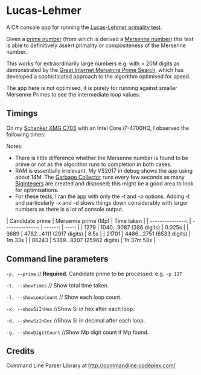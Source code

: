 # Lucas-Lehmer

A C# console app for running the [Lucas-Lehmer primality test](https://en.wikipedia.org/wiki/Lucas%E2%80%93Lehmer_primality_test).

Given a [prime number](https://en.wikipedia.org/wiki/Prime_number) (from which is derived a [Mersenne number](https://en.wikipedia.org/wiki/Mersenne_prime)) this test is able to definitively assert primality or compositeness of the Mersenne number.

This works for extraordinarily large numbers e.g. with > 20M digits as demonstrated by the [Great Internet Mersenne Prime Search](https://en.wikipedia.org/wiki/Great_Internet_Mersenne_Prime_Search), which has developed a sophisticated approach to the algorithm optimised for speed.

The app here is not optimised, it is purely for running against smaller Mersenne Primes to see the intermediate loop values.


## Timings

On my [Schenker XMG C703](https://www.notebookcheck.net/Schenker-XMG-C703.107370.0.html) with an Intel Core i7-4700HQ, I observed the following times:

Notes:
* There is little difference whether the Mersenne number is found to be prime or not as the algorithm runs to completion in both cases.
* RAM is essentially irrelevant. My VS2017 in debug shows the app using about 14M. The [Garbage Collector](https://docs.microsoft.com/en-us/dotnet/standard/garbage-collection/) runs every few seconds as many [BigIntegers](https://msdn.microsoft.com/en-us/library/system.numerics.biginteger(v=vs.110).aspx) are created and disposed; this might be a good area to look for optimisations.
* For these tests, I ran the app with only the -t and -p options. Adding -l and particularly -x and -d slows things down considerably with larger numbers as there is a lot of console output.

| Candidate prime | Mersenne prime (Mp) | Time taken |
| ---------------: | --------------: | ------: | ----: |
| 1279  | 1040...9087 (386 digits) | 0.025s |
| 9689 | 4782...4111 (2917 digits) | 8.5s |
| 21701 | 4486...2751 (6533 digits) | 1m 33s |
| 86243 | 5369...8207 (25962 digits) | 1h 37m 58s |



## Command line parameters
  `-p, --prime`        // **Required**. Candidate prime to be processed. e.g. `-p 127`

  `-t, --showTimes`    // Show total time taken.

  `-l, --showLoopCount`     // Show each loop count.

  `-x, --showSiInHex`       //Show Si in hex after each loop.

  `-d, --showSiInDec`       //Show Si in decimal after each loop.

  `-g, --showDigitCount`    //Show Mp digit count if Mp found.

## Credits
Command Line Parser Library at http://commandline.codeplex.com/